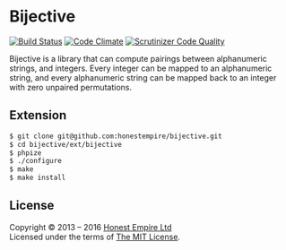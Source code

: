 # Bijective

[![Build Status](https://secure.travis-ci.org/honestempire/bijective.svg?branch=master)](http://travis-ci.org/honestempire/bijective)
[![Code Climate](https://codeclimate.com/github/honestempire/bijective.svg)](https://codeclimate.com/github/honestempire/bijective)
[![Scrutinizer Code Quality](https://scrutinizer-ci.com/g/honestempire/bijective/badges/quality-score.png?b=master)](https://scrutinizer-ci.com/g/honestempire/bijective/?branch=master)

Bijective is a library that can compute pairings between alphanumeric strings,
and integers. Every integer can be mapped to an alphanumeric string, and every
alphanumeric string can be mapped back to an integer with zero unpaired
permutations.

## Extension

```bash
$ git clone git@github.com:honestempire/bijective.git
$ cd bijective/ext/bijective
$ phpize
$ ./configure
$ make
$ make install
```

## License

Copyright © 2013 – 2016 [Honest Empire Ltd](http://www.honestempire.com)  
Licensed under the terms of [The MIT License](LICENSE.md).
